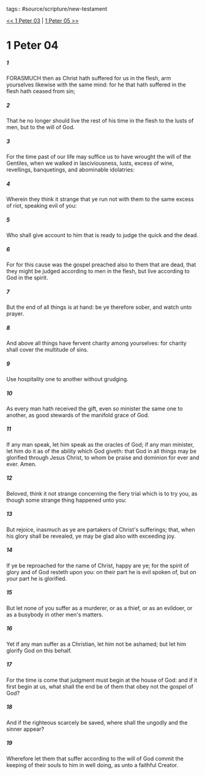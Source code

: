 tags:: #source/scripture/new-testament

[<< 1 Peter 03](/new-testament/21_1_Peter/1_Peter_03.md) | [1 Peter 05 >>](/new-testament/21_1_Peter/1_Peter_05.md)

# 1 Peter 04

##### 1

FORASMUCH then as Christ hath suffered for us in the flesh, arm yourselves likewise with the same mind: for he that hath suffered in the flesh hath ceased from sin;

##### 2

That he no longer should live the rest of his time in the flesh to the lusts of men, but to the will of God.

##### 3

For the time past of our life may suffice us to have wrought the will of the Gentiles, when we walked in lasciviousness, lusts, excess of wine, revellings, banquetings, and abominable idolatries:

##### 4

Wherein they think it strange that ye run not with them to the same excess of riot, speaking evil of you:

##### 5

Who shall give account to him that is ready to judge the quick and the dead.

##### 6

For for this cause was the gospel preached also to them that are dead, that they might be judged according to men in the flesh, but live according to God in the spirit.

##### 7

But the end of all things is at hand: be ye therefore sober, and watch unto prayer.

##### 8

And above all things have fervent charity among yourselves: for charity shall cover the multitude of sins.

##### 9

Use hospitality one to another without grudging.

##### 10

As every man hath received the gift, even so minister the same one to another, as good stewards of the manifold grace of God.

##### 11

If any man speak, let him speak as the oracles of God; if any man minister, let him do it as of the ability which God giveth: that God in all things may be glorified through Jesus Christ, to whom be praise and dominion for ever and ever. Amen.

##### 12

Beloved, think it not strange concerning the fiery trial which is to try you, as though some strange thing happened unto you:

##### 13

But rejoice, inasmuch as ye are partakers of Christ's sufferings; that, when his glory shall be revealed, ye may be glad also with exceeding joy.

##### 14

If ye be reproached for the name of Christ, happy are ye; for the spirit of glory and of God resteth upon you: on their part he is evil spoken of, but on your part he is glorified.

##### 15

But let none of you suffer as a murderer, or as a thief, or as an evildoer, or as a busybody in other men's matters.

##### 16

Yet if any man suffer as a Christian, let him not be ashamed; but let him glorify God on this behalf.

##### 17

For the time is come that judgment must begin at the house of God: and if it first begin at us, what shall the end be of them that obey not the gospel of God?

##### 18

And if the righteous scarcely be saved, where shall the ungodly and the sinner appear?

##### 19

Wherefore let them that suffer according to the will of God commit the keeping of their souls to him in well doing, as unto a faithful Creator.
